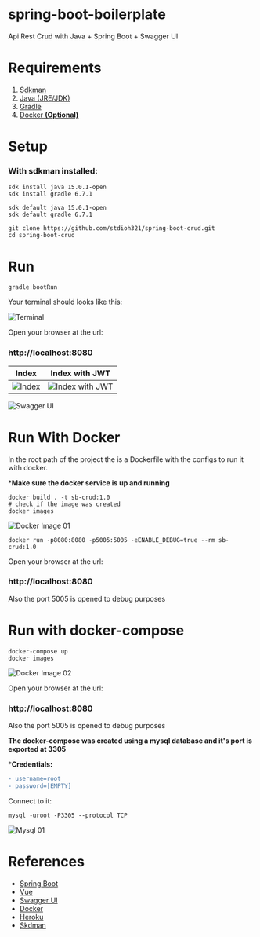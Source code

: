 # spring-boot-boilerplate
Api Rest Crud with Java + Spring Boot + Swagger UI

# Requirements
1. [Sdkman](https://sdkman.io/install)
2. [Java (JRE/JDK)](https://openjdk.java.net/install/index.html)
3. [Gradle](https://gradle.org/install/)
4. [Docker **(Optional)**](https://www.docker.com/products/docker-desktop)

# Setup
### **With sdkman installed:**
```shell
sdk install java 15.0.1-open
sdk install gradle 6.7.1

sdk default java 15.0.1-open
sdk default gradle 6.7.1
```
```shell
git clone https://github.com/stdioh321/spring-boot-crud.git
cd spring-boot-crud
```
# Run
```shell
gradle bootRun
```

Your terminal should looks like this:

![Terminal](docs/screenshots/screenshot_01.png)


Open your browser at the url:<br>
### **http://localhost:8080**

|Index|Index with JWT|
|---|---|
|![Index](docs/screenshots/screenshot_02.png)|![Index with JWT](docs/screenshots/screenshot_03.png)|


![Swagger UI](docs/screenshots/screenshot_swagger_01.png)


# Run With Docker

In the root path of the project the is a Dockerfile with the configs to run it with docker. 

***Make sure the docker service is up and running** 
```shell
docker build . -t sb-crud:1.0
# check if the image was created
docker images
```

![Docker Image 01](docs/screenshots/screenshot_docker_01.png)

```shell
docker run -p8080:8080 -p5005:5005 -eENABLE_DEBUG=true --rm sb-crud:1.0
```
Open your browser at the url:<br>
### **http://localhost:8080**

Also the port 5005 is opened to debug purposes 

# Run with docker-compose
```shell
docker-compose up
docker images
```

![Docker Image 02](docs/screenshots/screenshot_docker_02.png)

Open your browser at the url:<br>
### **http://localhost:8080**

Also the port 5005 is opened to debug purposes

**The docker-compose was created  using a mysql database and it's port is exported at 3305**

***Credentials:**
```diff
- username=root
- password=[EMPTY]
```


Connect to it:
```shell
mysql -uroot -P3305 --protocol TCP
```


![Mysql 01](docs/screenshots/screenshot_mysql_01.png)

# References
* [Spring Boot](https://spring.io/projects/spring-boot)
* [Vue](https://vuejs.org/)
* [Swagger UI](https://swagger.io/tools/swagger-ui/)
* [Docker](https://www.docker.com/)
* [Heroku](https://www.heroku.com/what)
* [Skdman](https://sdkman.io/)



